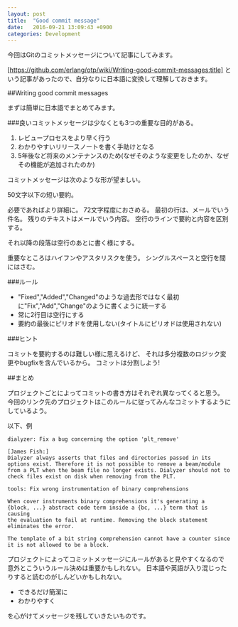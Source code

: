 ```yaml
---
layout: post
title:  "Good commit message"
date:   2016-09-21 13:09:43 +0900
categories: Development
---
```


今回はGitのコミットメッセージについて記事にしてみます。

[https://github.com/erlang/otp/wiki/Writing-good-commit-messages:title]
という記事があったので、自分なりに日本語に変換して理解しておきます。

##Writing good commit messages

まずは簡単に日本語でまとめてみます。


###良いコミットメッセージは少なくとも3つの重要な目的がある。

1. レビュープロセスをより早く行う
2. わかりやすいリリースノートを書く手助けとなる
3. 5年後など将来のメンテナンスのため(なぜそのような変更をしたのか、なぜその機能が追加されたのか)

コミットメッセージは次のような形が望ましい。

50文字以下の短い要約。

必要であればより詳細に。
72文字程度におさめる。
最初の行は、メールでいう件名。
残りのテキストはメールでいう内容。
空行のラインで要約と内容を区別する。

それ以降の段落は空行のあとに書く様にする。

重要なところはハイフンやアスタリスクを使う。
シングルスペースと空行を間にはさむ。

###ルール

- "Fixed","Added","Changed"のような過去形ではなく最初に"Fix","Add","Change"のように書くように統一する
- 常に2行目は空行にする
- 要約の最後にピリオドを使用しない(タイトルにピリオドは使用されない)

###ヒント

コミットを要約するのは難しい様に思えるけど、
それは多分複数のロジック変更やbugfixを含んでいるから。
コミットは分割しよう!

##まとめ

プロジェクトごとによってコミットの書き方はそれぞれ異なってくると思う。
今回のリンク先のプロジェクトはこのルールに従ってみんなコミットするようにしているよう。

以下、例


```
dialyzer: Fix a bug concerning the option 'plt_remove'

[James Fish:]
Dialyzer always asserts that files and directories passed in its
options exist. Therefore it is not possible to remove a beam/module
from a PLT when the beam file no longer exists. Dialyzer should not to
check files exist on disk when removing from the PLT.
```

```
tools: Fix wrong instrumentation of binary comprehensions

When cover instruments binary comprehensions it's generating a
{block, ...} abstract code term inside a {bc, ...} term that is causing
the evaluation to fail at runtime. Removing the block statement
eliminates the error.

The template of a bit string comprehension cannot have a counter since
it is not allowed to be a block.
```

プロジェクトによってコミットメッセージにルールがあると見やすくなるので
意外とこういうルール決めは重要かもしれない。
日本語や英語が入り混じったりすると読むのがしんどいかもしれない。


- できるだけ簡潔に
- わかりやすく


を心がけてメッセージを残していきたいものです。
